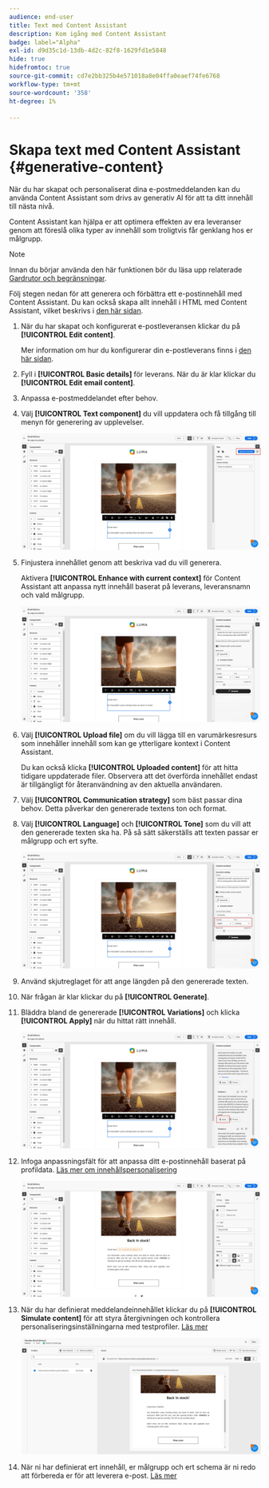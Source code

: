 ```yaml
---
audience: end-user
title: Text med Content Assistant
description: Kom igång med Content Assistant
badge: label="Alpha"
exl-id: d9d35c1d-13db-4d2c-82f8-1629fd1e5848
hide: true
hidefromtoc: true
source-git-commit: cd7e2bb325b4e571018a8e04ffa0eaef74fe6768
workflow-type: tm+mt
source-wordcount: '358'
ht-degree: 1%

---
```


# Skapa text med Content Assistant {#generative-content}

När du har skapat och personaliserat dina e-postmeddelanden kan du använda Content Assistant som drivs av generativ AI för att ta ditt innehåll till nästa nivå.

Content Assistant kan hjälpa er att optimera effekten av era leveranser genom att föreslå olika typer av innehåll som troligtvis får genklang hos er målgrupp.

>[!NOTE]
>
>Innan du börjar använda den här funktionen bör du läsa upp relaterade [Gardrutor och begränsningar](generative-gs.md#guardrails-and-limitations).

Följ stegen nedan för att generera och förbättra ett e-postinnehåll med Content Assistant. Du kan också skapa allt innehåll i HTML med Content Assistant, vilket beskrivs i [den här sidan](generative-email.md).

1. När du har skapat och konfigurerat e-postleveransen klickar du på **[!UICONTROL Edit content]**.

   Mer information om hur du konfigurerar din e-postleverans finns i [den här sidan](../email/create-email-content.md).

1. Fyll i **[!UICONTROL Basic details]** för leverans. När du är klar klickar du **[!UICONTROL Edit email content]**.

1. Anpassa e-postmeddelandet efter behov.

1. Välj **[!UICONTROL Text component]** du vill uppdatera och få tillgång till menyn för generering av upplevelser.

   ![](assets/text-genai-1.png)

1. Finjustera innehållet genom att beskriva vad du vill generera.

   Aktivera **[!UICONTROL Enhance with current context]** för Content Assistant att anpassa nytt innehåll baserat på leverans, leveransnamn och vald målgrupp.

   ![](assets/text-genai-3.png)

1. Välj **[!UICONTROL Upload file]** om du vill lägga till en varumärkesresurs som innehåller innehåll som kan ge ytterligare kontext i Content Assistant.

   Du kan också klicka **[!UICONTROL Uploaded content]** för att hitta tidigare uppdaterade filer. Observera att det överförda innehållet endast är tillgängligt för återanvändning av den aktuella användaren.

1. Välj **[!UICONTROL Communication strategy]** som bäst passar dina behov. Detta påverkar den genererade textens ton och format.

1. Välj **[!UICONTROL Language]** och **[!UICONTROL Tone]** som du vill att den genererade texten ska ha. På så sätt säkerställs att texten passar er målgrupp och ert syfte.

   ![](assets/text-genai-4.png)

1. Använd skjutreglaget för att ange längden på den genererade texten.

1. När frågan är klar klickar du på **[!UICONTROL Generate]**.

1. Bläddra bland de genererade **[!UICONTROL Variations]** och klicka **[!UICONTROL Apply]** när du hittat rätt innehåll.

   ![](assets/text-genai-5.png)

1. Infoga anpassningsfält för att anpassa ditt e-postinnehåll baserat på profildata. [Läs mer om innehållspersonalisering](../personalization/personalize.md)

   ![](assets/text-genai-6.png)

1. När du har definierat meddelandeinnehållet klickar du på **[!UICONTROL Simulate content]** för att styra återgivningen och kontrollera personaliseringsinställningarna med testprofiler. [Läs mer](../preview-test/preview-content.md)

   ![](assets/text-genai-7.png)

1. När ni har definierat ert innehåll, er målgrupp och ert schema är ni redo att förbereda er för att leverera e-post. [Läs mer](../monitor/prepare-send.md)
